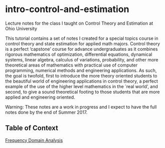 # intro-control-and-estimation
Lecture notes for the class I taught on Control Theory and Estimation at Ohio University

This tutorial contains a set of notes I created for a special topics course in control theory and state estimation for applied math majors. Control theory is a perfect ‘capstone’ course for advance undergraduates as it combines rigorous mathematics of optimization, differential equations, dynamical systems, linear algebra, calculus of variations, probability, and other more theoretical areas of mathematics with practical use of computer programming, numerical methods and engineering applications.
As such, the goal is twofold, first to introduce the more theory oriented students to the beautiful world of engineering applications in control theory, a perfect example of the use of the higher level mathematics in the `real world’, and second, to give a sound theoretical footing to those students that are more applied and engineering oriented.

Warning: These notes are a work in progress and I expect to have the full notes done by the end of Summer 2017.


## Table of Context

<a href="https://gurgentus.github.io/intro-control-and-estimation/Frequency-Domain-Analysis.html"> Frequency Domain Analysis </a>

</div>
